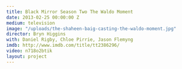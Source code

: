 ```yaml
---
title: Black Mirror Season Two The Waldo Moment
date: 2013-02-25 00:00:00 Z
medium: television
image: "/uploads/the-shaheen-baig-casting-the-waldo-moment.jpg"
director: Bryn Higgins
with: Daniel Rigby, Chloe Pirrie, Jason Flemyng
imdb: http://www.imdb.com/title/tt2386296/
video: n718o2btik
layout: project
---
```


